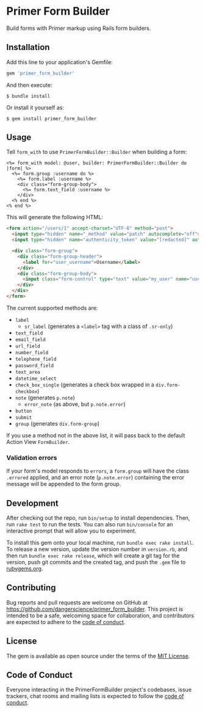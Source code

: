 # Primer Form Builder

Build forms with Primer markup using Rails form builders.

## Installation

Add this line to your application's Gemfile:

```ruby
gem 'primer_form_builder'
```

And then execute:

    $ bundle install

Or install it yourself as:

    $ gem install primer_form_builder

## Usage

Tell `form_with` to use `PrimerFormBuilder::Builder` when building a form:

```erb
<%= form_with model: @user, builder: PrimerFormBuilder::Builder do |form| %>
  <%= form.group :username do %>
    <%= form.label :username %>
    <div class="form-group-body">
      <%= form.text_field :username %>
    </div>
  <% end %>
<% end %>
```

This will generate the following HTML:

```html
<form action="/users/1" accept-charset="UTF-8" method="post">
  <input type="hidden" name="_method" value="patch" autocomplete="off">
  <input type="hidden" name="authenticity_token" value="[redacted]" autocomplete="off">

  <div class="form-group">
    <div class="form-group-header">
      <label for="user_username">Username</label>
    </div>
    <div class="form-group-body">
      <input class="form-control" type="text" value="my_user" name="user[username]" id="user_username" />
    </div>
  </div>
</form>
```

The current supported methods are:

* `label`
  * `sr_label` (generates a `<label>` tag with a class of `.sr-only`)
* `text_field` 
* `email_field` 
* `url_field` 
* `number_field` 
* `telephone_field` 
* `password_field` 
* `text_area`
* `datetime_select`
* `check_box_single` (generates a check box wrapped in a `div.form-checkbox`)
* `note` (generates `p.note`)
  * `error_note` (as above, but `p.note.error`)
* `button`
* `submit`
* `group` (generates `div.form-group`)

If you use a method not in the above list, it will pass back to the default Action View `FormBuilder`.

### Validation errors

If your form's model responds to `errors`, a `form.group` will have the class `.errored` applied, and an error note (`p.note.error`) containing the error message will be appended to the form group.

## Development

After checking out the repo, run `bin/setup` to install dependencies. Then, run `rake test` to run the tests. You can also run `bin/console` for an interactive prompt that will allow you to experiment.

To install this gem onto your local machine, run `bundle exec rake install`. To release a new version, update the version number in `version.rb`, and then run `bundle exec rake release`, which will create a git tag for the version, push git commits and the created tag, and push the `.gem` file to [rubygems.org](https://rubygems.org).

## Contributing

Bug reports and pull requests are welcome on GitHub at https://github.com/dangerscience/primer_form_builder. This project is intended to be a safe, welcoming space for collaboration, and contributors are expected to adhere to the [code of conduct](https://github.com/dangerscience/primer_form_builder/blob/main/CODE_OF_CONDUCT.md).

## License

The gem is available as open source under the terms of the [MIT License](https://opensource.org/licenses/MIT).

## Code of Conduct

Everyone interacting in the PrimerFormBuilder project's codebases, issue trackers, chat rooms and mailing lists is expected to follow the [code of conduct](https://github.com/dangerscience/primer_form_builder/blob/main/CODE_OF_CONDUCT.md).
